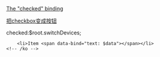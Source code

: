 [The "checked" binding](http://knockoutjs.com/documentation/checked-binding.html)

[把checkbox变成按钮](http://jqueryui.com/button/#checkbox)

checked:$root.switchDevices;

<!-- ko ><-- >

myViewModel.personName.subscribe(function (){}) 监听change事件

subscription.dispose(); 关闭监听

<ul>
    <li class="header">Header item</li>
    <!-- ko foreach: myItems -->
        <li>Item <span data-bind="text: $data"></span></li>
    <!-- /ko -->
</ul>
 
<script type="text/javascript">
    ko.applyBindings({
        myItems: [ 'A', 'B', 'C' ]
    });
</script>